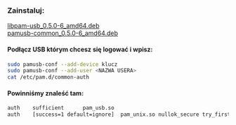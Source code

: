 
### Zainstaluj:    
[libpam-usb_0.5.0-6_amd64.deb](https://github.com/Sofmic/admin-man/raw/master/libpam-usb_0.5.0-6_amd64.deb)     
[pamusb-common_0.5.0-6_amd64.deb](https://github.com/Sofmic/admin-man/raw/master/pamusb-common_0.5.0-6_amd64.deb)     
  
#### Podłącz USB którym chcesz się logować i wpisz:
``` bash
sudo pamusb-conf --add-device klucz
sudo pamusb-conf --add-user <NAZWA USERA>
cat /etc/pam.d/common-auth
```
#### Powinniśmy znaleść tam:
``` bash
auth	sufficient      pam_usb.so 
auth	[success=1 default=ignore]	pam_unix.so nullok_secure try_first_pass
```
